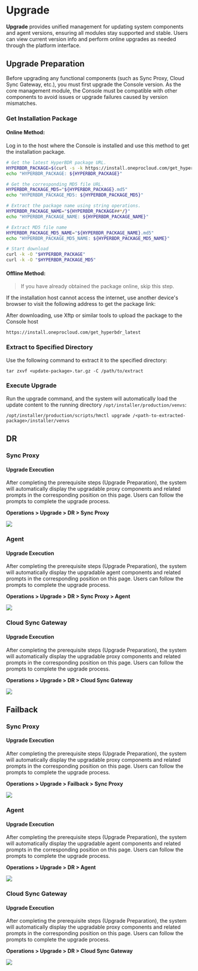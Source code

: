 # Upgrade

**Upgrade** provides unified management for updating system components and agent versions, ensuring all modules stay supported and stable. Users can view current version info and perform online upgrades as needed through the platform interface.

## **Upgrade Preparation**

Before upgrading any functional components (such as Sync Proxy, Cloud Sync Gateway, etc.), you must first upgrade the Console version. As the core management module, the Console must be compatible with other components to avoid issues or upgrade failures caused by version mismatches.

### **Get Installation Package**

#### **Online Method:**

Log in to the host where the Console is installed and use this method to get the installation package.

```bash
# Get the latest HyperBDR package URL.
HYPERBDR_PACKAGE=$(curl -s -k https://install.oneprocloud.com/get_hyperbdr_latest/latest)
echo "HYPERBDR_PACKAGE: ${HYPERBDR_PACKAGE}"

# Get the corresponding MD5 file URL.
HYPERBDR_PACKAGE_MD5="${HYPERBDR_PACKAGE}.md5"
echo "HYPERBDR_PACKAGE_MD5: ${HYPERBDR_PACKAGE_MD5}"

# Extract the package name using string operations.
HYPERBDR_PACKAGE_NAME="${HYPERBDR_PACKAGE##*/}"
echo "HYPERBDR_PACKAGE_NAME: ${HYPERBDR_PACKAGE_NAME}"

# Extract MD5 file name
HYPERBDR_PACKAGE_MD5_NAME="${HYPERBDR_PACKAGE_NAME}.md5"
echo "HYPERBDR_PACKAGE_MD5_NAME: ${HYPERBDR_PACKAGE_MD5_NAME}"

# Start download
curl -k -O "$HYPERBDR_PACKAGE"
curl -k -O "$HYPERBDR_PACKAGE_MD5"
```

#### **Offline Method:**

> If you have already obtained the package online, skip this step.

If the installation host cannot access the internet, use another device's browser to visit the following address to get the package link:

After downloading, use Xftp or similar tools to upload the package to the Console host

```plain&#x20;text
https://install.oneprocloud.com/get_hyperbdr_latest
```

### **Extract to Specified Directory**

Use the following command to extract it to the specified directory:

```plain&#x20;text
tar zxvf <update-package>.tar.gz -C /path/to/extract
```

### **Execute Upgrade**

Run the upgrade command, and the system will automatically load the update content to the running directory `/opt/installer/production/venvs`:

```plain&#x20;text
/opt/installer/production/scripts/hmctl upgrade /<path-to-extracted-package>/installer/venvs
```

## **DR**

### **Sync Proxy**

#### **Upgrade Execution**

After completing the prerequisite steps (Upgrade Preparation), the system will automatically display the upgradable proxy components and related prompts in the corresponding position on this page. Users can follow the prompts to complete the upgrade process.

**Operations > Upgrade > DR > Sync Proxy**

![](./images/startdownload-dr-1.png)

### **Agent**

#### **Upgrade Execution**

After completing the prerequisite steps (Upgrade Preparation), the system will automatically display the upgradable agent components and related prompts in the corresponding position on this page. Users can follow the prompts to complete the upgrade process.

**Operations > Upgrade > DR > Sync Proxy > Agent**

![](./images/startdownload-dr-2.png)

### **Cloud Sync Gateway**

#### **Upgrade Execution**

After completing the prerequisite steps (Upgrade Preparation), the system will automatically display the upgradable proxy components and related prompts in the corresponding position on this page. Users can follow the prompts to complete the upgrade process.

**Operations > Upgrade > DR > Cloud Sync Gateway**

![](./images/startdownload-dr-3.png)



## **Failback**

### **Sync Proxy**

#### **Upgrade Execution**

After completing the prerequisite steps (Upgrade Preparation), the system will automatically display the upgradable proxy components and related prompts in the corresponding position on this page. Users can follow the prompts to complete the upgrade process.

**Operations > Upgrade > Failback > Sync Proxy**

![](./images/startdownload-failback-1.png)

### **Agent**

#### **Upgrade Execution**

After completing the prerequisite steps (Upgrade Preparation), the system will automatically display the upgradable agent components and related prompts in the corresponding position on this page. Users can follow the prompts to complete the upgrade process.

**Operations > Upgrade > DR > Agent**

![](./images/startdownload-failback-2.png)

### **Cloud Sync Gateway**

#### **Upgrade Execution**

After completing the prerequisite steps (Upgrade Preparation), the system will automatically display the upgradable proxy components and related prompts in the corresponding position on this page. Users can follow the prompts to complete the upgrade process.

**Operations > Upgrade > DR > Cloud Sync Gateway**

![](./images/startdownload-failback-3.png)

